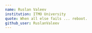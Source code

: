 ```yaml
---
name: Ruslan Valeev
institution: ITMO University
quote: When all else fails ... reboot.
github_user: RuslanValeev
---
```

